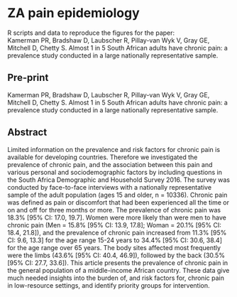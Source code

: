 # ZA pain epidemiology

R scripts and data to reproduce the figures for the paper:  
Kamerman PR, Bradshaw D, Laubscher R, Pillay-van Wyk V, Gray GE, Mitchell D, Chetty S. Almost 1 in 5 South African adults have chronic pain: a prevalence study conducted in a large nationally representative sample.

## Pre-print
Kamerman PR, Bradshaw D, Laubscher R, Pillay-van Wyk V, Gray GE, Mitchell D, Chetty S. Almost 1 in 5 South African adults have chronic pain: a prevalence study conducted in a large nationally representative sample.

## Abstract
Limited information on the prevalence and risk factors for chronic pain is available for developing countries. Therefore we investigated the prevalence of chronic pain, and the association between this pain and various personal and sociodemographic factors by including questions in the South Africa Demographic and Household Survey 2016. The survey was conducted by face-to-face interviews with a nationally representative sample of the adult population (ages 15 and older, n = 10336). Chronic pain was defined as pain or discomfort that had been experienced all the time or on and off for three months or more. The prevalence of chronic pain was 18.3% [95% CI: 17.0, 19.7]. Women were more likely than were men to have chronic pain (Men = 15.8% [95% CI: 13.9, 17.8]; Woman = 20.1% [95% CI: 18.4, 21.8]), and the prevalence of chronic pain increased from 11.3% [95% CI: 9.6, 13.3] for the age range 15-24 years to 34.4% [95% CI: 30.6, 38.4] for the age range over 65 years. The body sites affected most frequently were the limbs (43.6% [95% CI: 40.4, 46.9]), followed by the back (30.5% [95% CI: 27.7, 33.6]). This article presents the prevalence of chronic pain in the general population of a middle-income African country. These data give much needed insights into the burden of, and risk factors for, chronic pain in low-resource settings, and identify priority groups for intervention. 
